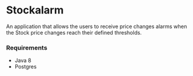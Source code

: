 # Stockalarm

An application that allows the users to
receive price changes alarms when the Stock price changes reach their defined
thresholds.

### Requirements
- Java 8
- Postgres